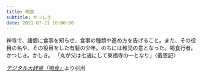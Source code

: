 ```yaml
---
title: 喝食
subtitle: かっしき
date: 2021-07-21 10:00:00
---
```


禅寺で、諸僧に食事を知らせ、食事の種類や進め方を告げること。また、その役目の名や、その役目をした有髪の少年。のちには稚児の意となった。喝食行者。かつじき。かしき。
「丸が父は七歳にして東福寺の―となり」〈戴恩記〉

<cite>[デジタル大辞泉「喝食」](https://dictionary.goo.ne.jp/word/%E5%96%9D%E9%A3%9F/)</cite>より引用